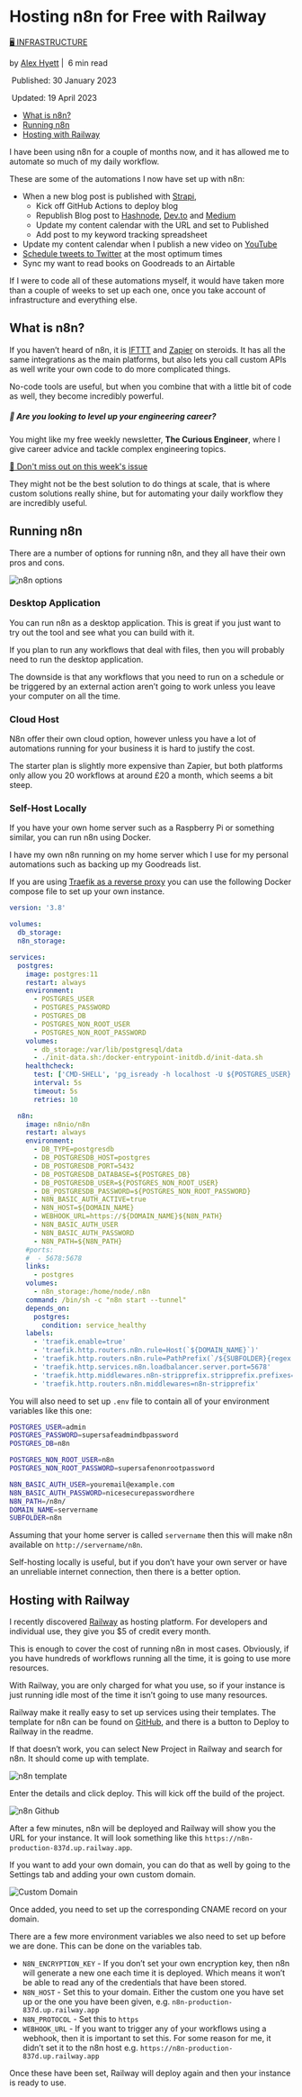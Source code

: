 # Hosting n8n for Free with Railway

[🖥 INFRASTRUCTURE](https://www.alexhyett.com/cloud-infrastructure/)

by [Alex Hyett](https://www.alexhyett.com/about/) |  6 min read

 Published: 30 January 2023

 Updated: 19 April 2023

- [What is n8n?](https://www.alexhyett.com/hosting-n8n-railway/#what-is-n8n)
- [Running n8n](https://www.alexhyett.com/hosting-n8n-railway/#running-n8n)
- [Hosting with Railway](https://www.alexhyett.com/hosting-n8n-railway/#hosting-with-railway)

I have been using n8n for a couple of months now, and it has allowed me to automate so much of my daily workflow.

These are some of the automations I now have set up with n8n:

- When a new blog post is published with [Strapi](https://strapi.io/),
    - Kick off GitHub Actions to deploy blog
    - Republish Blog post to [Hashnode](https://blog.alexhyett.com/), [Dev.to](https://dev.to/alexhyettdev) and [Medium](https://alexhyett.medium.com/)
    - Update my content calendar with the URL and set to Published
    - Add post to my keyword tracking spreadsheet
- Update my content calendar when I publish a new video on [YouTube](https://youtube.com/@alexhyettdev)
- [Schedule tweets to Twitter](https://www.alexhyett.com/automate-twitter-with-notion-and-n8n/) at the most optimum times
- Sync my want to read books on Goodreads to an Airtable

If I were to code all of these automations myself, it would have taken more than a couple of weeks to set up each one, once you take account of infrastructure and everything else.

## [](https://www.alexhyett.com/hosting-n8n-railway/#what-is-n8n)What is n8n?

If you haven’t heard of n8n, it is [IFTTT](https://ifttt.com/) and [Zapier](https://zapier.com/) on steroids. It has all the same integrations as the main platforms, but also lets you call custom APIs as well write your own code to do more complicated things.

No-code tools are useful, but when you combine that with a little bit of code as well, they become incredibly powerful.

##### 🚀 Are you looking to level up your engineering career?

You might like my free weekly newsletter, **The Curious Engineer**, where I give career advice and tackle complex engineering topics.

[📨 Don't miss out on this week's issue](https://newsletter.alexhyett.com/subscribe?)

They might not be the best solution to do things at scale, that is where custom solutions really shine, but for automating your daily workflow they are incredibly useful.

## [](https://www.alexhyett.com/hosting-n8n-railway/#running-n8n)Running n8n

There are a number of options for running n8n, and they all have their own pros and cons.

![n8n options](https://res.cloudinary.com/dlgglwrvf/image/upload/v1674812145/n8n_options_70a4401d0d.png)

### [](https://www.alexhyett.com/hosting-n8n-railway/#desktop-application)Desktop Application

You can run n8n as a desktop application. This is great if you just want to try out the tool and see what you can build with it.

If you plan to run any workflows that deal with files, then you will probably need to run the desktop application.

The downside is that any workflows that you need to run on a schedule or be triggered by an external action aren’t going to work unless you leave your computer on all the time.

### [](https://www.alexhyett.com/hosting-n8n-railway/#cloud-host)Cloud Host

N8n offer their own cloud option, however unless you have a lot of automations running for your business it is hard to justify the cost.

The starter plan is slightly more expensive than Zapier, but both platforms only allow you 20 workflows at around £20 a month, which seems a bit steep.

### [](https://www.alexhyett.com/hosting-n8n-railway/#self-host-locally)Self-Host Locally

If you have your own home server such as a Raspberry Pi or something similar, you can run n8n using Docker.

I have my own n8n running on my home server which I use for my personal automations such as backing up my Goodreads list.

If you are using [Traefik as a reverse proxy](https://www.alexhyett.com/traefik-vs-nginx-docker-raspberry-pi/) you can use the following Docker compose file to set up your own instance.

```yaml
version: '3.8'

volumes:
  db_storage:
  n8n_storage:

services:
  postgres:
    image: postgres:11
    restart: always
    environment:
      - POSTGRES_USER
      - POSTGRES_PASSWORD
      - POSTGRES_DB
      - POSTGRES_NON_ROOT_USER
      - POSTGRES_NON_ROOT_PASSWORD
    volumes:
      - db_storage:/var/lib/postgresql/data
      - ./init-data.sh:/docker-entrypoint-initdb.d/init-data.sh
    healthcheck:
      test: ['CMD-SHELL', 'pg_isready -h localhost -U ${POSTGRES_USER} -d ${POSTGRES_DB}']
      interval: 5s
      timeout: 5s
      retries: 10

  n8n:
    image: n8nio/n8n
    restart: always
    environment:
      - DB_TYPE=postgresdb
      - DB_POSTGRESDB_HOST=postgres
      - DB_POSTGRESDB_PORT=5432
      - DB_POSTGRESDB_DATABASE=${POSTGRES_DB}
      - DB_POSTGRESDB_USER=${POSTGRES_NON_ROOT_USER}
      - DB_POSTGRESDB_PASSWORD=${POSTGRES_NON_ROOT_PASSWORD}
      - N8N_BASIC_AUTH_ACTIVE=true
      - N8N_HOST=${DOMAIN_NAME}
      - WEBHOOK_URL=https://${DOMAIN_NAME}${N8N_PATH}
      - N8N_BASIC_AUTH_USER
      - N8N_BASIC_AUTH_PASSWORD
      - N8N_PATH=${N8N_PATH}
    #ports:
    #  - 5678:5678
    links:
      - postgres
    volumes:
      - n8n_storage:/home/node/.n8n
    command: /bin/sh -c "n8n start --tunnel"
    depends_on:
      postgres:
        condition: service_healthy
    labels:
      - 'traefik.enable=true'
      - 'traefik.http.routers.n8n.rule=Host(`${DOMAIN_NAME}`)'
      - 'traefik.http.routers.n8n.rule=PathPrefix(`/${SUBFOLDER}{regex:$$|/.*}`)'
      - 'traefik.http.services.n8n.loadbalancer.server.port=5678'
      - 'traefik.http.middlewares.n8n-stripprefix.stripprefix.prefixes=/${SUBFOLDER}'
      - 'traefik.http.routers.n8n.middlewares=n8n-stripprefix'
```

You will also need to set up `.env` file to contain all of your environment variables like this one:

```bash
POSTGRES_USER=admin
POSTGRES_PASSWORD=supersafeadmindbpassword
POSTGRES_DB=n8n

POSTGRES_NON_ROOT_USER=n8n
POSTGRES_NON_ROOT_PASSWORD=supersafenonrootpassword

N8N_BASIC_AUTH_USER=youremail@example.com
N8N_BASIC_AUTH_PASSWORD=nicesecurepasswordhere
N8N_PATH=/n8n/
DOMAIN_NAME=servername
SUBFOLDER=n8n
```

Assuming that your home server is called `servername` then this will make n8n available on `http://servername/n8n`.

Self-hosting locally is useful, but if you don’t have your own server or have an unreliable internet connection, then there is a better option.

## [](https://www.alexhyett.com/hosting-n8n-railway/#hosting-with-railway)Hosting with Railway

I recently discovered [Railway](https://geni.us/Tep69f) as hosting platform. For developers and individual use, they give you $5 of credit every month.

This is enough to cover the cost of running n8n in most cases. Obviously, if you have hundreds of workflows running all the time, it is going to use more resources.

With Railway, you are only charged for what you use, so if your instance is just running idle most of the time it isn’t going to use many resources.

Railway make it really easy to set up services using their templates. The template for n8n can be found on [GitHub](https://github.com/railwayapp-templates/n8n), and there is a button to Deploy to Railway in the readme.

If that doesn’t work, you can select New Project in Railway and search for n8n. It should come up with template.

![n8n template](https://res.cloudinary.com/dlgglwrvf/image/upload/v1674811936/n8n_template_6da6312a4d.png)

Enter the details and click deploy. This will kick off the build of the project.

![n8n Github](https://res.cloudinary.com/dlgglwrvf/image/upload/v1674811936/n8n_github_8e3b784160.png)

After a few minutes, n8n will be deployed and Railway will show you the URL for your instance. It will look something like this `https://n8n-production-837d.up.railway.app`.

If you want to add your own domain, you can do that as well by going to the Settings tab and adding your own custom domain.

![Custom Domain](https://res.cloudinary.com/dlgglwrvf/image/upload/v1674811936/n8n_custom_domain_20ebc4b793.png)

Once added, you need to set up the corresponding CNAME record on your domain.

There are a few more environment variables we also need to set up before we are done. This can be done on the variables tab.

- `N8N_ENCRYPTION_KEY` - If you don’t set your own encryption key, then n8n will generate a new one each time it is deployed. Which means it won’t be able to read any of the credentials that have been stored.
- `N8N_HOST` - Set this to your domain. Either the custom one you have set up or the one you have been given, e.g. `n8n-production-837d.up.railway.app`
- `N8N_PROTOCOL` - Set this to `https`
- `WEBHOOK_URL` - If you want to trigger any of your workflows using a webhook, then it is important to set this. For some reason for me, it didn’t set it to the n8n host e.g. `https://n8n-production-837d.up.railway.app`

Once these have been set, Railway will deploy again and then your instance is ready to use.